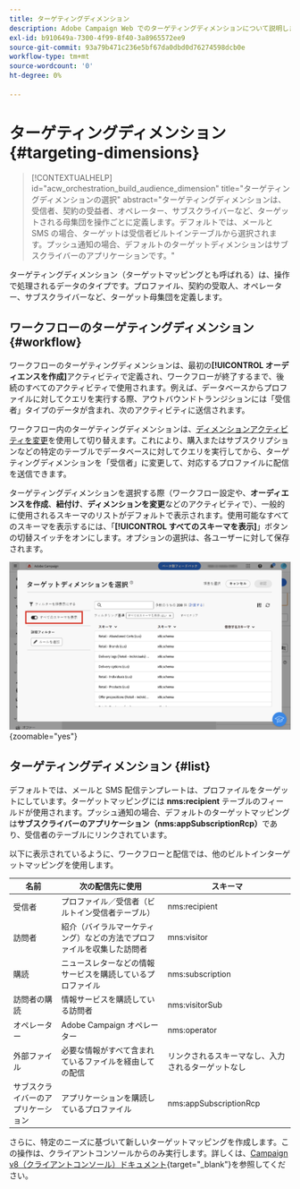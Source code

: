 ```yaml
---
title: ターゲティングディメンション
description: Adobe Campaign Web でのターゲティングディメンションについて説明します
exl-id: b910649a-7300-4f99-8f40-3a8965572ee9
source-git-commit: 93a79b471c236e5bf67da0dbd0d76274598dcb0e
workflow-type: tm+mt
source-wordcount: '0'
ht-degree: 0%

---
```


# ターゲティングディメンション {#targeting-dimensions}

>[!CONTEXTUALHELP]
>id="acw_orchestration_build_audience_dimension"
>title="ターゲティングディメンションの選択"
>abstract="ターゲティングディメンションは、受信者、契約の受益者、オペレーター、サブスクライバーなど、ターゲットされる母集団を操作ごとに定義します。デフォルトでは、メールと SMS の場合、ターゲットは受信者ビルトインテーブルから選択されます。プッシュ通知の場合、デフォルトのターゲットディメンションはサブスクライバーのアプリケーションです。"

ターゲティングディメンション（ターゲットマッピングとも呼ばれる）は、操作で処理されるデータのタイプです。プロファイル、契約の受取人、オペレーター、サブスクライバーなど、ターゲット母集団を定義します。

## ワークフローのターゲティングディメンション {#workflow}

ワークフローのターゲティングディメンションは、最初の&#x200B;**[!UICONTROL オーディエンスを作成]**&#x200B;アクティビティで定義され、ワークフローが終了するまで、後続のすべてのアクティビティで使用されます。例えば、データベースからプロファイルに対してクエリを実行する際、アウトバウンドトランジションには「受信者」タイプのデータが含まれ、次のアクティビティに送信されます。

ワークフロー内のターゲティングディメンションは、[ディメンションアクティビティを変更](../workflows/activities/change-dimension.md)を使用して切り替えます。これにより、購入またはサブスクリプションなどの特定のテーブルでデータベースに対してクエリを実行してから、ターゲティングディメンションを「受信者」に変更して、対応するプロファイルに配信を送信できます。

ターゲティングディメンションを選択する際（ワークフロー設定や、**オーディエンスを作成**、**紐付け**、**ディメンションを変更**&#x200B;などのアクティビティで）、一般的に使用されるスキーマのリストがデフォルトで表示されます。使用可能なすべてのスキーマを表示するには、「**[!UICONTROL すべてのスキーマを表示]**」ボタンの切替スイッチをオンにします。オプションの選択は、各ユーザーに対して保存されます。

![「すべてのスキーマを表示」ボタンが有効になっているターゲティングディメンションインターフェイスを示すスクリーンショット。](assets/targeting-dimension-show-all.png){zoomable="yes"}

## ターゲティングディメンション {#list}

デフォルトでは、メールと SMS 配信テンプレートは、プロファイルをターゲットにしています。ターゲットマッピングには **nms:recipient** テーブルのフィールドが使用されます。プッシュ通知の場合、デフォルトのターゲットマッピングは&#x200B;**サブスクライバーのアプリケーション（nms:appSubscriptionRcp）**&#x200B;であり、受信者のテーブルにリンクされています。

以下に表示されているように、ワークフローと配信では、他のビルトインターゲットマッピングを使用します。

| 名前 | 次の配信先に使用 | スキーマ |
|-----------------------|-------------------------------------------------------|-------------------------|
| 受信者 | プロファイル／受信者（ビルトイン受信者テーブル） | nms:recipient |
| 訪問者 | 紹介（バイラルマーケティング）などの方法でプロファイルを収集した訪問者 | mns:visitor |
| 購読 | ニュースレターなどの情報サービスを購読しているプロファイル | nms:subscription |
| 訪問者の購読 | 情報サービスを購読している訪問者 | nms:visitorSub |
| オペレーター | Adobe Campaign オペレーター | nms:operator |
| 外部ファイル | 必要な情報がすべて含まれているファイルを経由しての配信 | リンクされるスキーマなし、入力されるターゲットなし |
| サブスクライバーのアプリケーション | アプリケーションを購読しているプロファイル | nms:appSubscriptionRcp |

さらに、特定のニーズに基づいて新しいターゲットマッピングを作成します。この操作は、クライアントコンソールからのみ実行します。詳しくは、[Campaign v8（クライアントコンソール）ドキュメント](https://experienceleague.adobe.com/docs/campaign/campaign-v8/audience/add-profiles/target-mappings.html?lang=ja#new-mapping){target="_blank"}を参照してください。